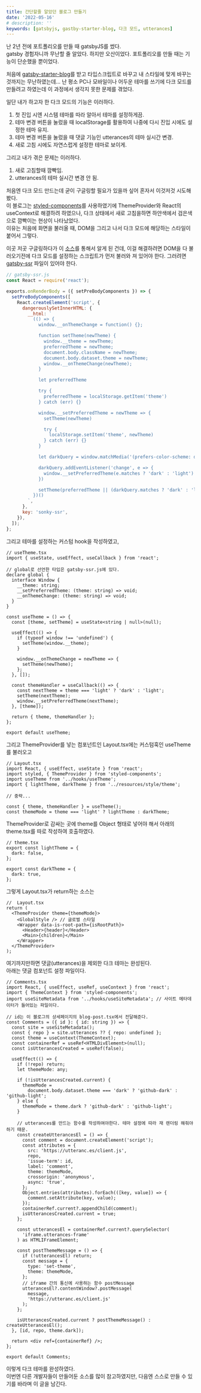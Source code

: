 ```yaml
---
title: 간단할줄 알았던 블로그 만들기
date: '2022-05-16'
# description: ''
keywords: [gatsbyjs, gastby-starter-blog, 다크 모드, utterances]
---
```


난 2년 전에 포트폴리오를 만들 때 gatsbyJS를 썼다.  
gatsby 경험자니까 무난할 줄 알았다. 하지만 오산이었다. 포트폴리오를 만들 때는 기능이 단순했을 뿐이었다.

처음에 <a href="https://www.gatsbyjs.com/starters/gatsbyjs/gatsby-starter-blog" target="_blank" rel="noreferrer">gatsby-starter-blog</a>를 받고 타입스크립트로 바꾸고 내 스타일에 맞게 바꾸는 것까지는 무난하였는데... 난 평소 PC나 모바일이나 어두운 테마를 쓰기에 다크 모드를 만들려고 하였는데 이 과정에서 생각지 못한 문제를 겪었다.

일단 내가 하고자 한 다크 모드의 기능은 이러하다.

1. 첫 진입 시엔 시스템 테마를 따라 알아서 테마를 설정하게끔.
2. 테마 변경 버튼을 눌렀을 때 localStorage를 활용하여 나중에 다시 진입 시에도 설정한 테마 유지.
3. 테마 변경 버튼을 눌렀을 때 댓글 기능인 utterances의 테마 실시간 변경.
4. 새로 고침 시에도 자연스럽게 설정한 테마로 보이게.

그리고 내가 겪은 문제는 이러하다.

1. 새로 고침할때 깜빡임.
2. utterances의 테마 실시간 변경 안 됨.

처음엔 다크 모드 만드는데 굳이 구글링할 필요가 있을까 싶어 혼자서 이것저것 시도해봤다.  
이 블로그는 <a href="https://styled-components.com/" target="_blank" rel="noreferrer">styled-components</a>를 사용하였기에 ThemeProvider와 React의 useContext로 해결하려 하였으나, 다크 상태에서 새로 고침을하면 하얀색에서 검은색으로 깜빡이는 현상이 나타났었다.  
이유는 처음에 화면을 불러올 때, DOM을 그리고 나서 다크 모드에 해당하는 스타일이 붙어서 그렇다.

이곳 저곳 구글링하다가 이 <a href="https://github.com/sungik-choi/gatsby-starter-apple" target="_blank" rel="noreferrer">소스</a>를 통해서 알게 된 건데, 이걸 해결하려면 DOM을 다 불러오기전에 다크 모드를 설정하는 스크립트가 먼저 불러와 져 있어야 한다. 그러려면 <a href="https://www.gatsbyjs.com/docs/reference/config-files/gatsby-ssr" target="_blank" rel="noreferrer">gatsby-ssr</a> 파일이 있어야 한다.

```js
// gatsby-ssr.js
const React = require('react');

exports.onRenderBody = ({ setPreBodyComponents }) => {
  setPreBodyComponents([
    React.createElement('script', {
      dangerouslySetInnerHTML: {
        __html: `
          (() => {
            window.__onThemeChange = function() {};

            function setTheme(newTheme) {
              window.__theme = newTheme;
              preferredTheme = newTheme;
              document.body.className = newTheme;
              document.body.dataset.theme = newTheme;
              window.__onThemeChange(newTheme);
            }

            let preferredTheme

            try {
              preferredTheme = localStorage.getItem('theme')
            } catch (err) {}

            window.__setPreferredTheme = newTheme => {
              setTheme(newTheme)

              try {
                localStorage.setItem('theme', newTheme)
              } catch (err) {}
            }

            let darkQuery = window.matchMedia('(prefers-color-scheme: dark)')

            darkQuery.addEventListener('change', e => {
              window.__setPreferredTheme(e.matches ? 'dark' : 'light')
            })

            setTheme(preferredTheme || (darkQuery.matches ? 'dark' : 'light'))
          })()
        `,
      },
      key: 'sonky-ssr',
    }),
  ]);
};
```

그리고 테마를 설정하는 커스텀 hook을 작성하였고,

```tsx
// useTheme.tsx
import { useState, useEffect, useCallback } from 'react';

// global로 선언한 타입은 gatsby-ssr.js에 있다.
declare global {
  interface Window {
    __theme: string;
    __setPreferredTheme: (theme: string) => void;
    __onThemeChange: (theme: string) => void;
  }
}

const useTheme = () => {
  const [theme, setTheme] = useState<string | null>(null);

  useEffect(() => {
    if (typeof window !== 'undefined') {
      setTheme(window.__theme);
    }

    window.__onThemeChange = newTheme => {
      setTheme(newTheme);
    };
  }, []);

  const themeHandler = useCallback(() => {
    const nextTheme = theme === 'light' ? 'dark' : 'light';
    setTheme(nextTheme);
    window.__setPreferredTheme(nextTheme);
  }, [theme]);

  return { theme, themeHandler };
};

export default useTheme;
```

그리고 ThemeProvider를 넣는 컴포넌트인 Layout.tsx에는 커스텀훅인 useTheme를 불러오고

```tsx
// Layout.tsx
import React, { useEffect, useState } from 'react';
import styled, { ThemeProvider } from 'styled-components';
import useTheme from '../hooks/useTheme';
import { lightTheme, darkTheme } from '../resources/style/theme';

// 중략...

const { theme, themeHandler } = useTheme();
const themeMode = theme === 'light' ? lightTheme : darkTheme;
```

ThemeProvider로 감싸는 곳에 theme를 Object 형태로 넣어야 해서 아래의 theme.tsx를 따로 작성하여 호출하였다.

```tsx
// theme.tsx
export const lightTheme = {
  dark: false,
};

export const darkTheme = {
  dark: true,
};
```

그렇게 Layout.tsx가 return하는 소스는

```tsx
//  Layout.tsx
return (
  <ThemeProvider theme={themeMode}>
    <GlobalStyle /> // 글로벌 스타일
    <Wrapper data-is-root-path={isRootPath}>
      <Header>{header}</Header>
      <Main>{children}</Main>
    </Wrapper>
  </ThemeProvider>
);
```

여기까지만하면 댓글(utterances)을 제외한 다크 테마는 완성된다.  
아래는 댓글 컴포넌트 설정 파일이다.

```tsx
// Comments.tsx
import React, { useEffect, useRef, useContext } from 'react';
import { ThemeContext } from 'styled-components';
import useSiteMetadata from '../hooks/useSiteMetadata'; // 사이트 메타데이터가 들어있는 파일이다.

// id는 이 블로그의 상세페이지의 blog-post.tsx에서 전달해준다.
const Comments = ({ id }: { id: string }) => {
  const site = useSiteMetadata();
  const { repo } = site.utterances ?? { repo: undefined };
  const theme = useContext(ThemeContext);
  const containerRef = useRef<HTMLDivElement>(null);
  const isUtterancesCreated = useRef(false);

  useEffect(() => {
    if (!repo) return;
    let themeMode: any;

    if (!isUtterancesCreated.current) {
      themeMode =
        document.body.dataset.theme === 'dark' ? 'github-dark' : 'github-light';
    } else {
      themeMode = theme.dark ? 'github-dark' : 'github-light';
    }

    // utterances를 만드는 함수를 작성하여야한다. 테마 설정에 따라 재 렌더링 해줘야하기 때문.
    const createUtterancesEl = () => {
      const comment = document.createElement('script');
      const attributes = {
        src: 'https://utteranc.es/client.js',
        repo,
        'issue-term': id,
        label: 'comment',
        theme: themeMode,
        crossorigin: 'anonymous',
        async: 'true',
      };
      Object.entries(attributes).forEach(([key, value]) => {
        comment.setAttribute(key, value);
      });
      containerRef.current?.appendChild(comment);
      isUtterancesCreated.current = true;
    };

    const utterancesEl = containerRef.current?.querySelector(
      'iframe.utterances-frame'
    ) as HTMLIFrameElement;

    const postThemeMessage = () => {
      if (!utterancesEl) return;
      const message = {
        type: 'set-theme',
        theme: themeMode,
      };
      // iframe 간의 통신에 사용하는 함수 postMessage
      utterancesEl?.contentWindow?.postMessage(
        message,
        'https://utteranc.es/client.js'
      );
    };

    isUtterancesCreated.current ? postThemeMessage() : createUtterancesEl();
  }, [id, repo, theme.dark]);

  return <div ref={containerRef} />;
};

export default Comments;
```

이렇게 다크 테마를 완성하였다.  
이번엔 다른 개발자들이 만들어둔 소스를 많이 참고하였지만, 다음엔 스스로 만들 수 있기를 바라며 이 글을 남긴다.